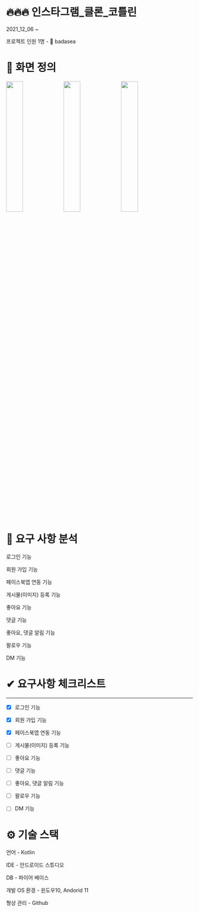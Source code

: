 # 🔥🔥🔥 인스타그램_클론_코틀린

2021_12_06 ~ 

프로젝트 인원 1명 - 👨 badasea

# 📌 화면 정의



<img src="https://user-images.githubusercontent.com/57929751/145186480-49229bde-4959-4a13-a495-bafbebc4d109.png" width="30%" height="30%" >
<img src="https://user-images.githubusercontent.com/57929751/145274662-c938d7e5-e33b-49db-a27f-f16aa465ba8f.png" width="30%" height="30%" >
<img src="https://user-images.githubusercontent.com/57929751/145275094-59540f31-8647-4b17-a927-eeda587d42d4.png" width="30%" height="30%" >


# 📌 요구 사항 분석

로그인 기능

회원 가입 기능

페이스북앱 연동 기능

게시물(이미지) 등록 기능

좋아요 기능

댓글 기능

좋아요, 댓글 알림 기능

팔로우 기능

DM 기능

# ✔ 요구사항 체크리스트

---

- [x]  로그인 기능
- [x]  회원 가입 기능
- [x]  페이스북앱 연동 기능
- [ ]  게시물(이미지) 등록 기능
- [ ]  좋아요 기능
- [ ]  댓글 기능
- [ ]  좋아요, 댓글 알림 기능
- [ ]  팔로우 기능
- [ ]  DM 기능




# ⚙ 기술 스택 

언어 - Kotlin

IDE - 안드로이드 스튜디오

DB - 파이어 베이스

개발 OS 환경 - 윈도우10, Andorid 11

형상 관리 - Github
